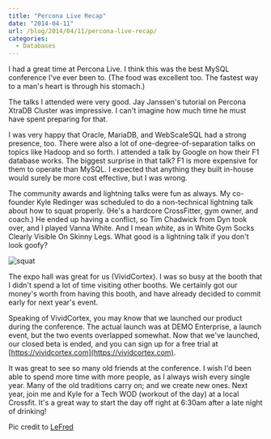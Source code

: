 ```yaml
---
title: "Percona Live Recap"
date: "2014-04-11"
url: /blog/2014/04/11/percona-live-recap/
categories:
  - Databases
---
```


I had a great time at Percona Live. I think this was the best MySQL
conference I've ever been to.  (The food was excellent too. The fastest way to a
man's heart is through his stomach.)

The talks I attended were very good. Jay Janssen's tutorial on Percona XtraDB
Cluster was impressive. I can't imagine how much time he must have spent
preparing for that.

I was very happy that Oracle, MariaDB, and WebScaleSQL had a strong presence,
too. There were also a lot of one-degree-of-separation talks on topics like
Hadoop and so forth. I attended a talk by Google on how their F1 database works.
The biggest surprise in that talk? F1 is more expensive for them to operate than
MySQL. I expected that anything they built in-house would surely be more cost
effective, but I was wrong.

The community awards and lightning talks were fun as always. My co-founder Kyle
Redinger was scheduled to do a non-technical lightning talk about how to squat
properly. (He's a hardcore CrossFitter, gym owner, and coach.) He ended up
having a conflict, so Tim Chadwick from Dyn took over, and I played Vanna White.
And I mean *white*, as in White Gym Socks Clearly Visible On Skinny Legs. What
good is a lightning talk if you don't look goofy?

![squat](/media/2014/04/squat.jpg)

The expo hall was great for us (VividCortex). I was so busy at the booth
that I didn't spend a lot of time visiting other booths. We certainly got 
our money's worth from having this booth, and have already decided to commit
early for next year's event.

Speaking of VividCortex, you may know that we launched our product during the
conference. The actual launch was at DEMO Enterprise, a launch event, but the
two events overlapped somewhat. Now that we've launched, our closed beta is
ended, and you can sign up for a free trial at [https://vividcortex.com](https://vividcortex.com).

It was great to see so many old friends at the conference. I wish I'd been able
to spend more time with more people, as I always wish every single year. 
Many of the old traditions carry on; and we create new ones. Next year, join me
and Kyle for a Tech WOD (workout of the day) at a local Crossfit. It's a great
way to start the day off right at 6:30am after a late night of drinking!

Pic credit to [LeFred](https://twitter.com/lefred/status/451911813244788736)

